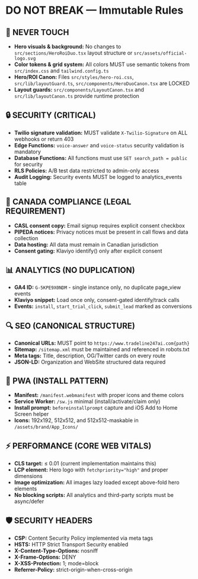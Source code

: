 # DO NOT BREAK — Immutable Rules

## 🚫 NEVER TOUCH
- **Hero visuals & background:** No changes to `src/sections/HeroRoiDuo.tsx` layout structure or `src/assets/official-logo.svg`
- **Color tokens & grid system:** All colors MUST use semantic tokens from `src/index.css` and `tailwind.config.ts`
- **Hero/ROI Canon:** Files `src/styles/hero-roi.css`, `src/lib/layoutGuard.ts`, `src/components/HeroDuoCanon.tsx` are LOCKED
- **Layout guards:** `src/components/LayoutCanon.tsx` and `src/lib/layoutCanon.ts` provide runtime protection

## 🔒 SECURITY (CRITICAL)
- **Twilio signature validation:** MUST validate `X-Twilio-Signature` on ALL webhooks or return 403
- **Edge Functions:** `voice-answer` and `voice-status` security validation is mandatory
- **Database Functions:** All functions must use `SET search_path = public` for security
- **RLS Policies:** A/B test data restricted to admin-only access
- **Audit Logging:** Security events MUST be logged to analytics_events table

## 🍁 CANADA COMPLIANCE (LEGAL REQUIREMENT)
- **CASL consent copy:** Email signup requires explicit consent checkbox
- **PIPEDA notices:** Privacy notices must be present in call flows and data collection
- **Data hosting:** All data must remain in Canadian jurisdiction
- **Consent gating:** Klaviyo identify() only after explicit consent

## 📊 ANALYTICS (NO DUPLICATION)
- **GA4 ID:** `G-5KPE9X0NDM` - single instance only, no duplicate page_view events
- **Klaviyo snippet:** Load once only, consent-gated identify/track calls
- **Events:** `install`, `start_trial_click`, `submit_lead` marked as conversions

## 🔍 SEO (CANONICAL STRUCTURE)
- **Canonical URLs:** MUST point to `https://www.tradeline247ai.com{path}`
- **Sitemap:** `/sitemap.xml` must be maintained and referenced in robots.txt
- **Meta tags:** Title, description, OG/Twitter cards on every route
- **JSON-LD:** Organization and WebSite structured data required

## 📱 PWA (INSTALL PATTERN)
- **Manifest:** `/manifest.webmanifest` with proper icons and theme colors
- **Service Worker:** `/sw.js` minimal (install/activate/claim only)
- **Install prompt:** `beforeinstallprompt` capture and iOS Add to Home Screen helper
- **Icons:** 192x192, 512x512, and 512x512-maskable in `/assets/brand/App_Icons/`

## ⚡ PERFORMANCE (CORE WEB VITALS)
- **CLS target:** ≤ 0.01 (current implementation maintains this)
- **LCP element:** Hero logo with `fetchpriority="high"` and proper dimensions
- **Image optimization:** All images lazy loaded except above-fold hero elements
- **No blocking scripts:** All analytics and third-party scripts must be async/defer

## 🛡️ SECURITY HEADERS
- **CSP:** Content Security Policy implemented via meta tags
- **HSTS:** HTTP Strict Transport Security enabled
- **X-Content-Type-Options:** nosniff
- **X-Frame-Options:** DENY
- **X-XSS-Protection:** 1; mode=block
- **Referrer-Policy:** strict-origin-when-cross-origin